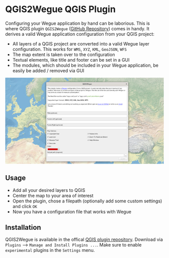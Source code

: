 # QGIS2Wegue QGIS Plugin

Configuring your Wegue application by hand can be laborious. This is where QGIS plugin `QGIS2Wegue` ([GitHub Repository](https://github.com/meggsimum/qgis2wegue)) comes in handy. It derives a valid Wegue application configuration from your QGIS project:

  - All layers of a QGIS project are converted into a valid Wegue layer configuration. This works for `WMS`, `XYZ`, `KML`, `GeoJSON`, `WFS`
  - The map extent is taken over to the configuration
  - Textual elements, like title and footer can be set in a GUI
  - The modules, which should be included in your Wegue application, be easily be added / removed via GUI

![Screenshot QGIS2Wegue](_media/qgis2wegue.jpg)

## Usage

- Add all your desired layers to QGIS
- Center the map to your area of interest
- Open the plugin, chose a filepath (optionally add some custom settings) and click `OK`
- Now you have a configuration file that works with Wegue

## Installation

QGIS2Wegue is available in the offical [QGIS plugin repository](https://plugins.qgis.org/plugins/qgis2wegue/). Download via `Plugins` --> `Manage and Install Plugins ...`. Make sure to enable `experimental` plugins in the `Settings` menu.


